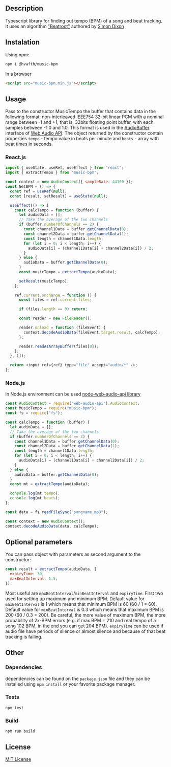 ## Description

Typescript library for finding out tempo (BPM) of a song and beat tracking. It uses an algorithm ["Beatroot"](http://www.eecs.qmul.ac.uk/~simond/pub/2001/jnmr.pdf) authored by [Simon Dixon](http://www.eecs.qmul.ac.uk/~simond/)

## Instalation

Using npm:

```sh
npm i @hvafth/music-bpm
```

In a browser

```html
<script src="music-bpm.min.js"></script>
```

## Usage

Pass to the constructor MusicTempo the buffer that contains data in the following format: non-interleaved IEEE754 32-bit linear PCM with a nominal range between -1 and +1, that is, 32bits floating point buffer, with each samples between -1.0 and 1.0. This format is used in the [AudioBuffer](https://developer.mozilla.org/en/docs/Web/API/AudioBuffer) interface of [Web Audio API](https://developer.mozilla.org/en/docs/Web/API/Web_Audio_API). The object returned by the constructor contain properties `tempo` - tempo value in beats per minute and `beats` - array with beat times in seconds.

### React.js

```javascript
import { useState, useRef, useEffect } from "react";
import { extractTempo } from "music-bpm";

const context = new AudioContext({ sampleRate: 44100 });
const GetBPM = () => {
  const ref = useRef(null);
  const [result, setResult] = useState(null);

  useEffect(() => {
    const calcTempo = function (buffer) {
      let audioData = [];
      // Take the average of the two channels
      if (buffer.numberOfChannels == 2) {
        const channel1Data = buffer.getChannelData(0);
        const channel2Data = buffer.getChannelData(1);
        const length = channel1Data.length;
        for (let i = 0; i < length; i++) {
          audioData[i] = (channel1Data[i] + channel2Data[i]) / 2;
        }
      } else {
        audioData = buffer.getChannelData(0);
      }
      const musicTempo = extractTempo(audioData);

      setResult(musicTempo);
    };

    ref.current.onchange = function () {
      const files = ref.current.files;

      if (files.length == 0) return;

      const reader = new FileReader();

      reader.onload = function (fileEvent) {
        context.decodeAudioData(fileEvent.target.result, calcTempo);
      };

      reader.readAsArrayBuffer(files[0]);
    };
  }, []);

  return <input ref={ref} type="file" accept="audio/*" />;
};
```

### Node.js

In Node.js environment can be used [node-web-audio-api library](https://github.com/sebpiq/node-web-audio-api)

```javascript
const AudioContext = require("web-audio-api").AudioContext;
const MusicTempo = require("music-bpm");
const fs = require("fs");

const calcTempo = function (buffer) {
  let audioData = [];
  // Take the average of the two channels
  if (buffer.numberOfChannels == 2) {
    const channel1Data = buffer.getChannelData(0);
    const channel2Data = buffer.getChannelData(1);
    const length = channel1Data.length;
    for (let i = 0; i < length; i++) {
      audioData[i] = (channel1Data[i] + channel2Data[i]) / 2;
    }
  } else {
    audioData = buffer.getChannelData(0);
  }
  const mt = extractTempo(audioData);

  console.log(mt.tempo);
  console.log(mt.beats);
};

const data = fs.readFileSync("songname.mp3");

const context = new AudioContext();
context.decodeAudioData(data, calcTempo);
```

## Optional parameters

You can pass object with parameters as second argument to the constructor:

```javascript
const result = extractTempo(audioData, {
  expiryTime: 30,
  maxBeatInterval: 1.5,
});
```

Most useful are `maxBeatInterval`/`minBeatInterval` and `expiryTime`. First two used for setting up maximum and minimum BPM. Default value for `maxBeatInterval` is 1 which means that minimum BPM is 60 (60 / 1 = 60). Default value for `minBeatInterval` is 0.3 which means that maximum BPM is 200 (60 / 0.3 = 200). Be careful, the more value of maximum BPM, the more probability of 2x-BPM errors (e.g. if max BPM = 210 and real tempo of a song 102 BPM, in the end you can get 204 BPM).
`expiryTime` can be used if audio file have periods of silence or almost silence and because of that beat tracking is failing.

## Other

### Dependencies

dependencies can be found on the `package.json` file and they can be installed using `npm install` or your favorite package manager.

### Tests

```shell
npm test
```

### Build

```shell
npm run build
```

## License

[MIT License](LICENSE)
